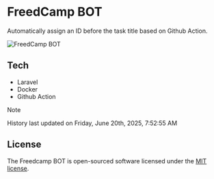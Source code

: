 # FreedCamp BOT

Automatically assign an ID before the task title based on Github Action.

![FreedCamp BOT](https://repository-images.githubusercontent.com/737932867/7d34798b-2680-471c-b089-a78a718d3d6a)

## Tech

- Laravel
- Docker
- Github Action

> [!NOTE]  
> History last updated on Friday, June 20th, 2025, 7:52:55 AM

## License

The Freedcamp BOT is open-sourced software licensed under the [MIT license](https://opensource.org/licenses/MIT).
